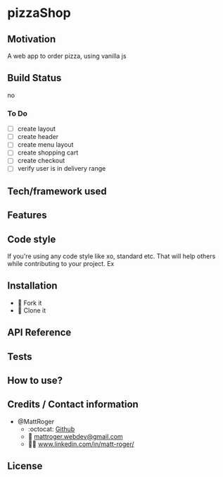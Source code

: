 # pizzaShop

## Motivation
A web app to order pizza, using vanilla js
## Build Status
no
 ### To Do
 -[ ] create layout
 -[ ] create header
 -[ ] create menu layout
 -[ ] create shopping cart
 -[ ] create checkout
 -[ ] verify user is in delivery range

## Tech/framework used

## Features

## Code style
If you're using any code style like xo, standard etc. That will help others while contributing to your project. Ex


## Installation
* :trident: Fork it
* :sheep: Clone it


## API Reference

## Tests

## How to use?


## Credits / Contact information
* @MattRoger 
  * :octocat: [Github](https://mattroger.github.io)
  * :e-mail: mattroger.webdev@gmail.com
  * :man_office_worker: www.linkedin.com/in/matt-roger/


## License
